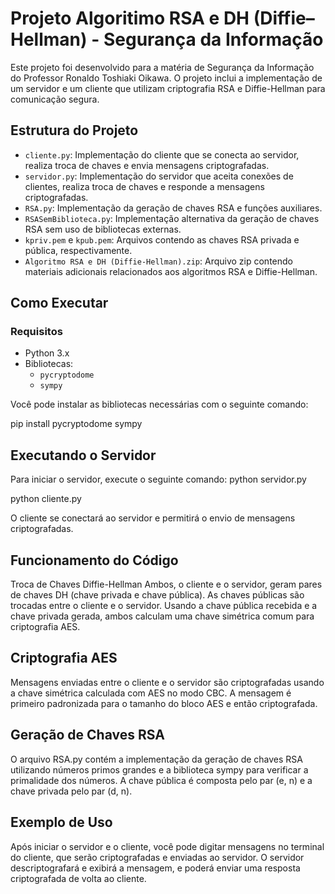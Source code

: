 # Projeto Algoritimo RSA e DH (Diffie–Hellman) - Segurança da Informação

Este projeto foi desenvolvido para a matéria de Segurança da Informação do Professor Ronaldo Toshiaki Oikawa. O projeto inclui a implementação de um servidor e um cliente que utilizam criptografia RSA e Diffie-Hellman para comunicação segura.

## Estrutura do Projeto

- `cliente.py`: Implementação do cliente que se conecta ao servidor, realiza troca de chaves e envia mensagens criptografadas.
- `servidor.py`: Implementação do servidor que aceita conexões de clientes, realiza troca de chaves e responde a mensagens criptografadas.
- `RSA.py`: Implementação da geração de chaves RSA e funções auxiliares.
- `RSASemBiblioteca.py`: Implementação alternativa da geração de chaves RSA sem uso de bibliotecas externas.
- `kpriv.pem` e `kpub.pem`: Arquivos contendo as chaves RSA privada e pública, respectivamente.
- `Algoritmo RSA e DH (Diffie-Hellman).zip`: Arquivo zip contendo materiais adicionais relacionados aos algoritmos RSA e Diffie-Hellman.

## Como Executar

### Requisitos

- Python 3.x
- Bibliotecas:
  - `pycryptodome`
  - `sympy`

Você pode instalar as bibliotecas necessárias com o seguinte comando:

pip install pycryptodome sympy

## Executando o Servidor
Para iniciar o servidor, execute o seguinte comando:
python servidor.py

python cliente.py

O cliente se conectará ao servidor e permitirá o envio de mensagens criptografadas.

## Funcionamento do Código

Troca de Chaves Diffie-Hellman
Ambos, o cliente e o servidor, geram pares de chaves DH (chave privada e chave pública). As chaves públicas são trocadas entre o cliente e o servidor. Usando a chave pública recebida e a chave privada gerada, ambos calculam uma chave simétrica comum para criptografia AES.

## Criptografia AES

Mensagens enviadas entre o cliente e o servidor são criptografadas usando a chave simétrica calculada com AES no modo CBC. A mensagem é primeiro padronizada para o tamanho do bloco AES e então criptografada.

## Geração de Chaves RSA

O arquivo RSA.py contém a implementação da geração de chaves RSA utilizando números primos grandes e a biblioteca sympy para verificar a primalidade dos números. A chave pública é composta pelo par (e, n) e a chave privada pelo par (d, n).

## Exemplo de Uso

Após iniciar o servidor e o cliente, você pode digitar mensagens no terminal do cliente, que serão criptografadas e enviadas ao servidor. O servidor descriptografará e exibirá a mensagem, e poderá enviar uma resposta criptografada de volta ao cliente.


